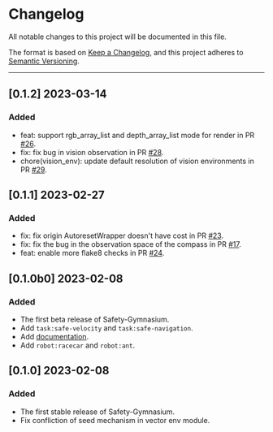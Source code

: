 # Changelog

<!-- markdownlint-disable no-duplicate-header -->

All notable changes to this project will be documented in this file.

The format is based on [Keep a Changelog](https://keepachangelog.com/en/1.0.0/),
and this project adheres to [Semantic Versioning](https://semver.org/spec/v2.0.0.html).

------
## [0.1.2] 2023-03-14

### Added
- feat: support rgb_array_list and depth_array_list mode for render in PR [#26](https://github.com/OmniSafeAI/safety-gymnasium/pull/26).
- fix: fix bug in vision observation in PR [#28](https://github.com/OmniSafeAI/safety-gymnasium/pull/28).
- chore(vision_env): update default resolution of vision environments in PR [#29](https://github.com/OmniSafeAI/safety-gymnasium/pull/29).

## [0.1.1] 2023-02-27

### Added
- fix: fix origin AutoresetWrapper doesn't have cost in PR [#23](https://github.com/OmniSafeAI/safety-gymnasium/pull/23).
- fix: fix the bug in the observation space of the compass in PR [#17](https://github.com/OmniSafeAI/safety-gymnasium/pull/17).
- feat: enable more flake8 checks in PR [#24](https://github.com/OmniSafeAI/safety-gymnasium/pull/24).

## [0.1.0b0] 2023-02-08

### Added
- The first beta release of Safety-Gymnasium.
- Add `task:safe-velocity` and `task:safe-navigation`.
- Add [documentation](www.safety-gymnasium.com).
- Add `robot:racecar` and `robot:ant`.

## [0.1.0] 2023-02-08

### Added
- The first stable release of Safety-Gymnasium.
- Fix confliction of seed mechanism in vector env module.
